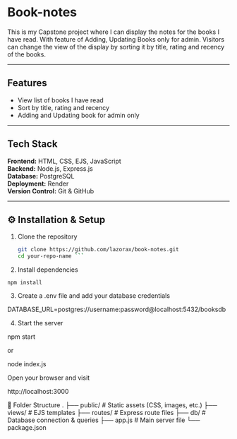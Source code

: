 # Book-notes 

This is my Capstone project where I can display the notes for the books I have read. With feature of Adding, Updating Books only for admin. Visitors can change the view of the display by sorting it by title, rating and recency of the books.

---

## Features

- View list of books I have read
- Sort by title, rating and recency
- Adding and Updating book for admin only 

---

## Tech Stack

**Frontend:** HTML, CSS, EJS, JavaScript  
**Backend:** Node.js, Express.js  
**Database:** PostgreSQL  
**Deployment:** Render  
**Version Control:** Git & GitHub  

---

## ⚙️ Installation & Setup

1. Clone the repository  
   ```bash
   git clone https://github.com/lazorax/book-notes.git
   cd your-repo-name ```

2. Install dependencies

`npm install`


3. Create a .env file and add your database credentials

DATABASE_URL=postgres://username:password@localhost:5432/booksdb


4. Start the server

npm start


or

node index.js


Open your browser and visit

http://localhost:3000

🧩 Folder Structure
.
├── public/           # Static assets (CSS, images, etc.)
├── views/            # EJS templates
├── routes/           # Express route files
├── db/               # Database connection & queries
├── app.js            # Main server file
└── package.json
